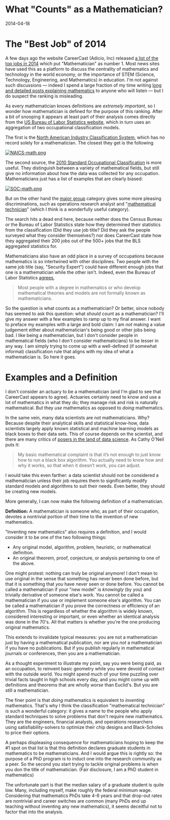 # What "Counts" as a Mathematician?
2014-04-18

# The "Best Job" of 2014

A few days ago the website CareerCast (Adicio, Inc) released [a list of the top
jobs in
2014](http://www.careercast.com/jobs-rated/jobs-rated-2014-ranking-200-jobs-best-worst)
which put "Mathematician" as number 1. Most news sites have used this as a
platform to discuss the centrality of mathematics and technology in the world
economy, or the importance of STEM (Science, Technology, Engineering, and
Mathematics) in education. I'm not against such discussions — indeed I spend a
large fraction of my time writing [long and detailed posts explaining
mathematics](http://jeremykun.com/) to anyone who will listen — but I do
suspect the ranking is misleading.

As every mathematician knows definitions are *extremely important,* so I wonder
how mathematician is defined for the purpose of this ranking. After a bit of
snooping it appears at least part of their analysis comes directly from the [US
Bureau of Labor Statistics
website](http://www.bls.gov/ooh/math/mathematicians.htm#tab-1), which in turn
uses an aggregation of two occupational classification models. 

The first is the [North American Industry Classification
System](https://www.census.gov/cgi-bin/sssd/naics/naicsrch?chart=2012), which
has no record solely for a mathematician. The closest they get is the following

[![NAICS-math.png](https://svbtleusercontent.com/anvpczkzc8esiq_small.png)](https://svbtleusercontent.com/anvpczkzc8esiq.png)

The second source, the [2010 Standard Occupational
Classification](http://www.bls.gov/soc/2010/soc_alph.htm) is more useful. They
distinguish between a variety of mathematical fields, but still give no
information about how the data was collected for any occupation. Mathematicians
just has a list of examples that are clearly biased:

[![SOC-math.png](https://svbtleusercontent.com/ylshhltbqhcwmq_small.png)](https://svbtleusercontent.com/ylshhltbqhcwmq.png)

But on the other hand the [major
group](http://www.bls.gov/soc/2010/soc150000.htm#15-2000) category gives some
more pleasing discriminations, such as operations research analyst and
"[mathematical technician](http://www.bls.gov/soc/2010/soc152091.htm)" (which I
think is a wonderfully useful category).

The search hits a dead end here, because neither does the Census Bureau or the
Bureau of Labor Statistics state how they determined their statistics from the
classification (Did they use job title? Did they ask the people surveyed what
they consider themselves?) nor does CareerCast state how they aggregated their
200 jobs out of the 500+ jobs that the BLS aggregated statistics for. 

Mathematicians also have an odd place in a survey of occupations because
mathematics is so intertwined with other disciplines. Two people with the same
job title (say, "Security Expert") could have different enough jobs that one is
a mathematician while the other isn't. Indeed, even the Bureau of Labor
Statistics [agrees](http://www.bls.gov/ooh/math/mathematicians.htm#tab-2),

> Most people with a degree in mathematics or who develop mathematical theories
> and models are not formally known as mathematicians.

So the question is what counts as a mathematician? Or better, since nobody has
seemed to ask this question: what *should* count as a mathematician? I'll give
my answer with a few examples to ramp up to my final answer. I want to preface
my examples with a large and bold claim: I am *not* making a value judgement
either about mathematician's being good or other jobs being bad. I like being a
mathematician, but I don't consider people in mathematical fields (who I don't
consider mathematicians) to be lesser in any way. I am simply trying to come up
with a well-defined (if somewhat informal) classification rule that aligns with
my idea of what a mathematician is. So here it goes.

# Examples and a Definition

I don't consider an actuary to be a mathematician (and I'm glad to see that
CareerCast appears to agree). Actuaries certainly need to know and use a lot of
mathematics in what they do; they manage risk and risk is naturally
mathematical. But they *use* mathematics as opposed to *doing* mathematics. 

In the same vein, many data scientists are not mathematicians. Why? Because
despite their analytical skills and statistical know-how, data scientists
largely apply known statistical and machine learning models as black boxes to
their data sets. This of course depends on the scientist, and there are many
critics of [posers in the land of data
science](http://mathbabe.org/2012/07/31/statisticians-arent-the-problem-for-data-science-the-real-problem-is-too-many-posers/).
As Cathy O'Neil puts it: 

>My basic mathematical complaint is that it’s not enough to just know how to
>run a black box algorithm. You actually need to know how and why it works, so
>that when it doesn’t work, you can adjust.

I would take this even farther: a data scientist should not be considered a
mathematician unless their job requires them to significantly modify standard
models and algorithms to suit their needs. Even better, they should be creating
new models.

More generally, I can now make the following definition of a mathematician.

**Definition:** A mathematician is someone who, as part of their occupation,
devotes a nontrivial portion of their time to the invention of new mathematics.

"Inventing new mathematics" also requires a definition, and I would consider it
to be one of the two following things:

 - Any original model, algorithm, problem, heuristic, or mathematical
   definition.
 - An original theorem, proof, conjecture, or analysis pertaining to one of
   the above.

One might protest: nothing can truly be original anymore! I don't mean to use
original in the sense that something has never been done before, but that it
is something that *you* have never seen or done before. You cannot be called
a mathematician if your "new model" is *knowingly* (by you) and trivially
derivative of someone else's work. You cannot be called a mathematician if
you use or implement someone else's algorithm. You can be called a
mathematician if you prove the correctness or efficiency of an algorithm.
This is regardless of whether the algorithm is widely known, considered
interesting or important, or even whether an identical analysis was done in
the 70's. All that matters is whether you're the one producing original
mathematics.

This extends to invalidate typical measures: you are not a mathematician just
by having a mathematical publication, nor are you *not* a mathematician if
you have no publications. But if you publish regularly in mathematical
journals or conferences, then you are a mathematician.

As a thought experiment to illustrate my point, say you were being paid, as
an occupation, to reinvent basic geometry while you were devoid of contact
with the outside world. You might spend much of your time puzzling over
trivial facts taught in high schools every day, and you might come up with
definitions and theorems that are wholly *worse* than Euclid's. But you are
still a mathematician.

The finer point is that *doing* mathematics is equivalent to *inventing*
mathematics. That's why I think the classification "mathematical technician"
is such a wonderful category: it gives a name to the people who apply
standard techniques to solve problems that don't require new mathematics.
They are the engineers, financial analysts, and operations researchers using
satisfiability-solvers to optimize their chip designs and Black-Scholes to
price their options.

A perhaps displeasing consequence for mathematicians hoping to keep the #1
spot on that list is that this definition declares graduate students in
mathematics to be mathematicians. And I would argue this is rightly so: the
purpose of a PhD program is to induct one into the research community as a
peer. So the second you start trying to tackle original problems is when you
don the title of mathematician. (Fair disclosure, I am a PhD student in
mathematics) 

The unfortunate part is that the median salary of a graduate student is quite
low. Many, including myself, make roughly the federal minimum wage.
Considering that mathematics PhDs take 4-6 years and that drop-out rates are
nontrivial and career switches are common (many PhDs end up teaching without
inventing any new mathematics), it seems deceitful not to factor that into
the analysis. 
